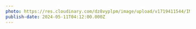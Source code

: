 ```yaml
---
photo: https://res.cloudinary.com/dz8vyplpm/image/upload/v1719411544/IMG_9787_zarnba.jpg
publish-date: 2024-05-11T04:12:00.000Z
---
```

